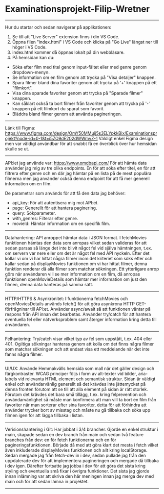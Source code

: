 # Examinationsprojekt-Filip-Wretner

----------------------------------------------------------------------------------------------------------------
 
Hur du startar och sedan navigerar på applikationen:

1. Se till att "Live Server" extension finns i din VS Code.
2. Öppna filen "index.html" i VS Code och klicka på "Go Live" längst ner till höger i VS Code.
3. index.html kommer då öppnas lokalt på din webbläsare. 
4. På hemsidan kan du:
- Söka efter film med titel genom input-fältet eller med genre genom dropdown-menyn. 
- Se information om en film genom att trycka på "Visa detaljer" knappen.
- Spara filmer bland dina favoriter genom att trycka på '+' knappen på ett "filmkort".
- Visa dina sparade favoriter genom att trycka på "Sparade filmer" knappen.
- Kan såklart också ta bort filmer från favoriter genom att trycka på '-' knappen på ett filmkort du sparat som favorit.
- Bläddra bland filmer genom att använda pagineringen.

---------------------------------------------------------------------------------------------------------

Länk till Figma: https://www.figma.com/design/OmY50MMuij5s3ELYpkkBix/Examinationsprojekt?node-id=0-1&t=i5ZO9dE202dWWmvZ-1
Väldigt enkel Figma design men var väldigt användbar för att snabbt få en överblick över hur hemsidan skulle se ut.

---------------------------------------------------------------------------------------------------------

API:iet jag använde var: https://www.omdbapi.com/
För att hämta data använder jag mig av tre olika endpoints. En för att söka efter titel, en för att filtrera efter genre och en där jag 
hämtar på en lista på de mest populära filmerna men jag använder också denna endpoint för att få mer generell information om en film. 

De parametrar som används för att få den data jag behöver:
- api_key: För att autentisera mig mot API:et.
- page: Generellt för att hantera paginering.
- query: Sökparameter.
- with_genres: Filterar efter genre.
- movieId: Hämtar information om en specifik film. 

----------------------------------------------------------------------------------------------------------------

Datahantering: 
API anroppet hämtar data i JSON format. I fetchMovies funktionen hämtas den data som anropas vilket sedan valideras för att sedan parsas så 
länge det inte blivit något fel vid själva hämtningen, t.ex. om servern var nere eller om det är något fel med API nyckeln. Efter det kollar 
vi om vi har hittat några filmer inom det kriteriet som söks efter och kallar sedan på displayMovies funktionen om vi har hittat filmer, 
denna funktion renderar då alla filmer som matchar sökningen. Ett ytterligare anrop görs när användaren vill se mer information om en film, 
då anropas funktionen openMovieDetails som hämtar mer information om just den filmen, denna data hanteras på samma sätt. 

----------------------------------------------------------------------------------------------------------------

HTTP/HTTPS & Asynkronitet:
I funktionerna fetchMovies och openMoviesDetails används fetch() för att göra asynkrona HTTP GET-förfrågninar till API:et. Använder async/await 
så att funktionen väntar på respons från API innan det bearbetas. Använder try/catch för att hantera eventuella fel eller nätverksproblem samt 
återger information kring detta till användaren. 

----------------------------------------------------------------------------------------------------------------

Felhantering:
Try/catch visar vilket typ av fel som uppstått, t.ex. 404 eller 401. Ogiltiga sökningar hanteras genom att kolla om det finns några filmer som 
matchar sökningen och att endast visa ett meddelande när det inte fanns några filmer. 

----------------------------------------------------------------------------------------------------------------

UI/UX:
Använde Hemmakvälls hemsida som mall när det gäller design och färgkontraster. WCAG principer följs i form av alt-texter vid bilder, aria-labels 
vid relevanta HTML element och semantisk struktur. Sidan är väldigt enkel och användarvänlig generellt så det krävdes inte jättemycket på denna 
fronten förutom att se till att alla element på sidan är rätt storlek. Förutom det krävdes det bara små tillägg, t.ex. kring felprevention och 
användarvänlighet så måste man konfirmera att man vill ta bort en film från favoriter när man sorterar efter sina favoriter, detta för att förhindra 
att använder trycker bort av misstag och måste nu gå tillbaka och söka upp filmen igen för att lägga tillbaka i listan.  

----------------------------------------------------------------------------------------------------------------

Verisionshantering i Git: 
Har jobbat i 3/4 brancher. Gjorde en enkel struktur i main, skapade sedan en dev branch från main och sedan två feature branches från dev:
en för fetch funktionerna och en för pagineringsfunktionen. Började då med att göra klart det mesta i fetch vilket även inkluderade displayMovies 
funktionen och allt kring localStorage. Sedan mergade jag från fetch-dev in i dev, sedan pullade jag från den uppdaterade dev för att implementera 
pagineringen och mergade då tillbaka i dev igen. Därefter fortsatte jag jobba i dev för att göra det sista kring styling och eventuella små fixar 
i övrigra funktioner. Det sista jag gjorde innan inlämning var att skriva den här meningen innan jag merga dev med main och för att sedan lämna in projektet.

----------------------------------------------------------------------------------------------------------------


